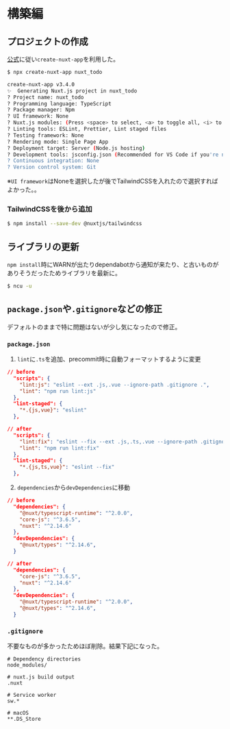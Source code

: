 # 構築編

## プロジェクトの作成

[公式](https://ja.nuxtjs.org/guide/installation#create-nuxt-app-%E3%82%92%E4%BD%BF%E7%94%A8%E3%81%99%E3%82%8B)に従い`create-nuxt-app`を利用した。

```bash
$ npx create-nuxt-app nuxt_todo

create-nuxt-app v3.4.0
✨  Generating Nuxt.js project in nuxt_todo
? Project name: nuxt_todo
? Programming language: TypeScript
? Package manager: Npm
? UI framework: None
? Nuxt.js modules: (Press <space> to select, <a> to toggle all, <i> to invert selection)
? Linting tools: ESLint, Prettier, Lint staged files
? Testing framework: None
? Rendering mode: Single Page App
? Deployment target: Server (Node.js hosting)
? Development tools: jsconfig.json (Recommended for VS Code if you're not using typescript)
? Continuous integration: None
? Version control system: Git
```

※`UI framework`はNoneを選択したが後でTailwindCSSを入れたので選択すればよかった。。

### TailwindCSSを後から追加

```bash
$ npm install --save-dev @nuxtjs/tailwindcss
```

## ライブラリの更新

`npm install`時にWARNが出たりdependabotから通知が来たり、と古いものがありそうだったためライブラリを最新に。

```bash
$ ncu -u
```

## `package.json`や`.gitignore`などの修正

デフォルトのままで特に問題はないが少し気になったので修正。

### `package.json`

1. `lint`に`.ts`を追加、precommit時に自動フォーマットするように変更
```json
// before
  "scripts": {
    "lint:js": "eslint --ext .js,.vue --ignore-path .gitignore .",
    "lint": "npm run lint:js"
  },
  "lint-staged": {
    "*.{js,vue}": "eslint"
  },

// after
  "scripts": {
    "lint:fix": "eslint --fix --ext .js,.ts,.vue --ignore-path .gitignore .",
    "lint": "npm run lint:fix"
  },
  "lint-staged": {
    "*.{js,ts,vue}": "eslint --fix"
  },
```

2. `dependencies`から`devDependencies`に移動
```json
// before
  "dependencies": {
    "@nuxt/typescript-runtime": "^2.0.0",
    "core-js": "^3.6.5",
    "nuxt": "^2.14.6"
  },
  "devDependencies": {
    "@nuxt/types": "^2.14.6",
  }

// after
  "dependencies": {
    "core-js": "^3.6.5",
    "nuxt": "^2.14.6"
  },
  "devDependencies": {
    "@nuxt/typescript-runtime": "^2.0.0",
    "@nuxt/types": "^2.14.6",
  }
```

### `.gitignore`

不要なものが多かったためほぼ削除。結果下記になった。

```
# Dependency directories
node_modules/

# nuxt.js build output
.nuxt

# Service worker
sw.*

# macOS
**.DS_Store

```